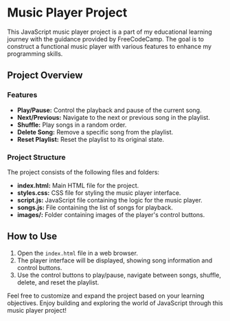 # Music Player Project

This JavaScript music player project is a part of my educational learning journey with the guidance provided by FreeCodeCamp. The goal is to construct a functional music player with various features to enhance my programming skills.

## Project Overview

### Features

- **Play/Pause:** Control the playback and pause of the current song.
- **Next/Previous:** Navigate to the next or previous song in the playlist.
- **Shuffle:** Play songs in a random order.
- **Delete Song:** Remove a specific song from the playlist.
- **Reset Playlist:** Reset the playlist to its original state.

### Project Structure

The project consists of the following files and folders:

- **index.html:** Main HTML file for the project.
- **styles.css:** CSS file for styling the music player interface.
- **script.js:** JavaScript file containing the logic for the music player.
- **songs.js:** File containing the list of songs for playback.
- **images/:** Folder containing images of the player's control buttons.

## How to Use

1. Open the `index.html` file in a web browser.
2. The player interface will be displayed, showing song information and control buttons.
3. Use the control buttons to play/pause, navigate between songs, shuffle, delete, and reset the playlist.

Feel free to customize and expand the project based on your learning objectives. Enjoy building and exploring the world of JavaScript through this music player project!